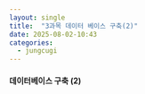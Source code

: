 ```yaml
---
layout: single
title:  "3과목 데이터 베이스 구축(2)"
date: 2025-08-02-10:43 
categories:
  - jungcugi
---
```


#### 데이터베이스 구축 (2)
